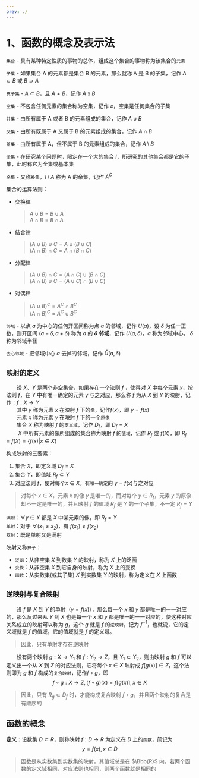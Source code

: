 ```yaml
---
prev: ./
---
```

# 1、函数的概念及表示法

`集合` - 具有某种特定性质的事物的总体，组成这个集合的事物称为该集合的`元素`

`子集` - 如果集合 A 的元素都是集合 B 的元素，那么就称 A 是 B 的子集，记作 $A\subset B$ 或 $B\supset A$

`真子集` - $A\subset B$，且 $A \ne B$，记作 $A\subsetneqq B$

`空集` - 不包含任何元素的集合称为空集，记作 $\varnothing$，空集是任何集合的子集

`并集` - 由所有属于 A 或者 B 的元素组成的集合，记作 $A\cup B$

`交集` - 由所有既属于 A 又属于 B 的元素组成的集合，记作 $A\cap B$

`差集` - 由所有属于 A，但不属于 B 的元素组成的集合，记作 $A \setminus B$

`全集` - 在研究某个问题时，限定在一个大的集合 $I$，所研究的其他集合都是它的子集，此时称它为全集或基本集

`余集` - 又称`补集`，$I\setminus A$ 称为 A 的余集，记作 $A^C$

集合的运算法则：

- 交换律
  > $A \cup B = B \cup A$  
  > $A \cap B = B \cap A$
- 结合律
  > $(A \cup B) \cup C = A \cup (B \cup C)$  
  > $(A \cap B) \cap C = A \cap (B \cap C)$
- 分配律
  > $(A \cup B) \cap C = (A \cap C) \cup (B \cap C)$  
  > $(A \cap B) \cup C = (A \cup C) \cap (B \cup C)$
- 对偶律
  > $(A \cup B)^C = A^C \cap B^C$  
  > $(A \cap B)^C = A^C \cup B^C$

`邻域` - 以点 $a$ 为中心的任何开区间称为点 $a$ 的邻域，记作 $U(a)$，设 $\delta$ 为任一正数，则开区间 $(a-\delta, a+\delta)$ 称为 $a$ 的 **$\delta$ 邻域**，记作 $U(a,\delta)$，$a$ 称为邻域中心， $\delta$
称为邻域半径

`去心邻域` - 把邻域中心 $a$ 去掉的邻域，记作 $\mathring{U}(a,\delta)$

## `映射的定义`

&emsp;&emsp;设 $X$、$Y$ 是两个非空集合，如果存在一个法则 $f$ ，使得对 $X$ 中每个元素 $x$，按法则 $f$，在 $Y$ 中有唯一确定的元素 $y$ 与之对应，那么称 $f$ 为从 $X$ 到 $Y$ 的映射，记作：$f:X \to Y$  
&emsp;&emsp;其中 $y$ 称为元素 $x$ 在映射 $f$ 下的`像`，记作$f(x)$，即 $y=f(x)$  
&emsp;&emsp;元素 $x$ 称为元素 $y$ 在映射 $f$ 下的一个`原像`  
&emsp;&emsp;集合 $X$ 称为映射 $f$ 的`定义域`，记作 $D_f$，即 $D_f = X$  
&emsp;&emsp; $X$ 中所有元素的像所组成的集合称为映射 $f$ 的`值域`，记作 $R_f$ 或 $f(X)$，即 $R_f = f(X) = \{ f(x) | x \in X \}$  

构成映射的三要素：

1. 集合 $X$，即定义域 $D_f=X$
2. 集合 $Y$，即值域 $R_f \subset Y$
3. 对应法则 $f$，使对每个$x \in X$，有`唯一确定`的 $y = f(x)$与之对应

> 对每个 $x \in X$，元素 $x$ 的像 $y$ 是唯一的，而对每个 $y \in R_f$，元素 $y$ 的原像却不一定是唯一的，并且映射 $f$ 的值域 $R_f$ 是 $Y$ 的一个子集，不一定 $R_f=Y$

`满射`：$\forall y \in Y$ 都是 $X$ 中某元素的像，即 $R_f=Y$  
`单射`：对于 $\forall(x_1 \neq x_2)$，有 $f(x_1) \neq f(x_2)$  
`双射`：既是单射又是满射  

映射又称`算子`：

- `泛函`：从非空集 $X$ 到数集 $Y$ 的映射，称为 $X$ 上的泛函
- `变换`：从非空集 $X$ 到它自身的映射，称为 $X$ 上的变换
- `函数`：从实数集(或其子集) $X$ 到实数集 $Y$ 的映射，称为定义在 $X$ 上函数

## `逆映射与复合映射`

&emsp;&emsp;设 $f$ 是 $X$ 到 $Y$ 的单射（$y=f(x)$），那么每一个 $x$ 和 $y$ 都是唯一的一一对应的，那么反过来从 $Y$ 到 $X$ 也是每一个 $x$ 和 $y$ 都是唯一的一一对应的，使这种对应关系成立的映射可以称为 $g$，这个 $g$ 就是 $f$ 的`逆映射`，记为 $f^{-1}$，也就说，它的定义域就是 $f$ 的值域，它的值域就是 $f$ 的定义域。  
> 因此，只有单射才存在逆映射

&emsp;&emsp;设有两个映射 $g:X \to Y_1$ 和 $f:Y_2 \to Z$，且 $Y_1 \subset Y_2$，则由映射 $g$ 和 $f$ 可以定义出一个从 $X$ 到 $Z$ 的对应法则，它将每个 $x \in X$ 映射成 $f[g(x)] \in Z$，这个法则即为 $g$ 和 $f$ 构成的`复合映射`，记作$f \circ g$，即
$$f \circ g:X \to Z, (f \circ g)(x)=f[g(x)], x \in X$$
> 因此，只有 $R_g \subset D_f$ 时，才能构成复合映射 $f \circ g$，并且两个映射的复合是有顺序的

## 函数的概念

**定义**：设数集 $D \subset R$，则称映射 $f:D \to R$ 为定义在 $D$ 上的`函数`，简记为  
$$y=f(x), x \in D$$
> 函数是从实数集到实数集的映射，其值域总是在 $\Bbb{R}$ 内，若两个函数的定义域相同，对应法则也相同，则两个函数就是相同的